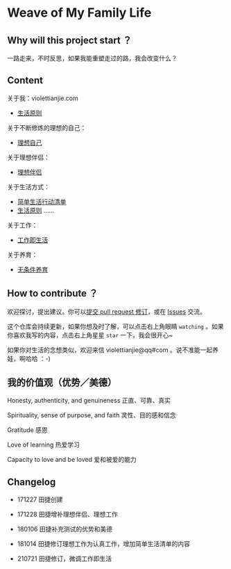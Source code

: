 # Weave of My Family Life


## Why will this project start ？


一路走来，不时反思，如果我能重塑走过的路，我会改变什么？



## Content

关于我：violettianjie.com 

- [生活原则](https://github.com/violettianjie/ForFamily/blob/master/tjPrinciple.md)

关于不断修炼的理想的自己：

- [理想自己](https://github.com/violettianjie/ForFamily/blob/master/idealMe.md)

关于理想伴侣：

- [理想伴侣](https://github.com/violettianjie/ForFamily/blob/master/idealmate.md)



关于生活方式：

- [简单生活行动清单](https://github.com/violettianjie/ForFamily/blob/master/HbSimpleLife.md)
- [生活原则](https://github.com/violettianjie/ForFamily/blob/master/tjPrinciple.md)
……

关于工作：
- [工作即生活](https://github.com/violettianjie/ForFamily/blob/master/IdealWork.md)


关于养育：

- [无条件养育](https://github.com/violettianjie/ForFamily/blob/master/HbBreeding.md)

## How to contribute ？


欢迎探讨，提出建议。你可以[提交 pull request 修订](https://guides.github.com/activities/forking/#making-changes)，或在 [Issues](https://github.com/violettianjie/ForFamily/issues) 交流。

这个仓库会持续更新，如果你想及时了解，可以点击右上角眼睛 `watching` 。如果你喜欢我写的内容，点击右上角星星 `star` 一下，我会很开心~

如果你对生活的念想类似，欢迎来信 violettianjie@qq#com 。说不准能一起养娃，啊哈哈 ：-)


## 我的价值观（优势／美德）

Honesty, authenticity, and genuineness 
正直、可靠、真实


Spirituality, sense of purpose, and faith 
灵性、目的感和信念

Gratitude 
感恩

Love of learning 
热爱学习


Capacity to love and be loved 
爱和被爱的能力


## Changelog 

- 171227 田捷创建

- 171228 田捷增补理想伴侣、理想工作

- 180106 田捷补充测试的优势和美德

- 181014 田捷修订理想工作为认真工作，增加简单生活清单的内容

- 210721 田捷修订，微调工作即生活

